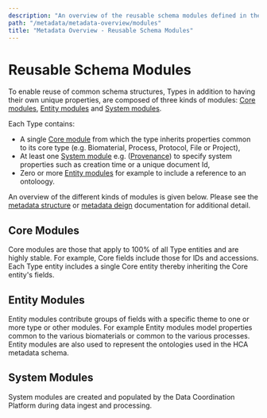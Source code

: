 ```yaml
---
description: "An overview of the reusable schema modules defined in the HCA metadata schema."
path: "/metadata/metadata-overview/modules"
title: "Metadata Overview - Reusable Schema Modules"
---
```


# Reusable Schema Modules 

To enable reuse of common schema structures, Types in addition to having their own unique properties, are composed of three kinds of modules:  [Core modules][7], [Entity modules][8] and [System modules][9].

 Each Type contains:
  
  - A single [Core module][7] from which the type inherits properties common to its core type (e.g. Biomaterial, Process, Protocol, File or Project), 
  - At least one [System module][9] e.g. ([Provenance][10]) to specify system properties such as creation time or a unique document Id,
  - Zero or more [Entity modules][8] for example to include a reference to an ontoloogy.
 
 An overview of the different kinds of modules is given below. Please see the [metadata structure][metadata-structure] or [metadata deign](/metadata/design) documentation for additional detail.
                                  
## Core Modules
Core modules are those that apply to 100% of all Type entities and are highly stable. For example, Core fields include those for IDs and accessions. Each Type entity includes a single Core entity thereby inheriting the Core entity's fields.

## Entity Modules                                   
Entity modules contribute groups of fields with a specific theme to one or more type or other modules. For example Entity modules model properties common to the various biomaterials or common to the various processes. Entity modules are also used to represent the ontologies used in the HCA metadata schema.
                                   
## System Modules
System modules are created and populated by the Data Coordination Platform during data ingest and processing.


[1]: /metadata/dictionary/biomaterial/specimen_from_organism
[2]: /metadata/dictionary/process/process
[3]: /metadata/dictionary/biomaterial/cell_suspension
[4]: /metadata/dictionary/file/sequence_file
[5]: /metadata/dictionary/protocol/sequencing_protocol
[6]: /metadata/dictionary/project/project
[7]: /metadata/dictionary/biomaterial/biomaterial_core
[8]: /metadata/dictionary/biomaterial/cell_morphology
[9]: /metadata/dictionary/system/file_descriptor
[10]: /metadata/dictionary/system/provenance
[metadata-structure]: /metadata/structure